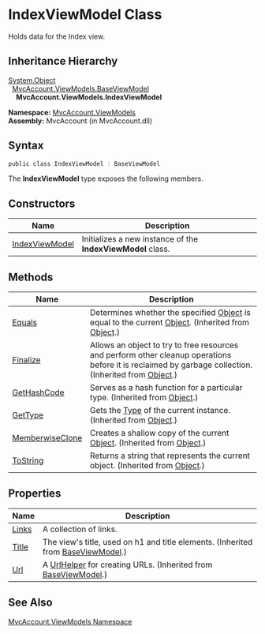 IndexViewModel Class
====================
Holds data for the Index view.


Inheritance Hierarchy
---------------------
[System.Object][1]  
  [MvcAccount.ViewModels.BaseViewModel][2]  
    **MvcAccount.ViewModels.IndexViewModel**  

**Namespace:** [MvcAccount.ViewModels][3]  
**Assembly:** MvcAccount (in MvcAccount.dll)

Syntax
------

```csharp
public class IndexViewModel : BaseViewModel
```

The **IndexViewModel** type exposes the following members.


Constructors
------------

Name                | Description                                                 
------------------- | ----------------------------------------------------------- 
[IndexViewModel][4] | Initializes a new instance of the **IndexViewModel** class. 


Methods
-------

Name                  | Description                                                                                                                                                
--------------------- | ---------------------------------------------------------------------------------------------------------------------------------------------------------- 
[Equals][5]           | Determines whether the specified [Object][1] is equal to the current [Object][1]. (Inherited from [Object][1].)                                            
[Finalize][6]         | Allows an object to try to free resources and perform other cleanup operations before it is reclaimed by garbage collection. (Inherited from [Object][1].) 
[GetHashCode][7]      | Serves as a hash function for a particular type. (Inherited from [Object][1].)                                                                             
[GetType][8]          | Gets the [Type][9] of the current instance. (Inherited from [Object][1].)                                                                                  
[MemberwiseClone][10] | Creates a shallow copy of the current [Object][1]. (Inherited from [Object][1].)                                                                           
[ToString][11]        | Returns a string that represents the current object. (Inherited from [Object][1].)                                                                         


Properties
----------

Name        | Description                                                                           
----------- | ------------------------------------------------------------------------------------- 
[Links][12] | A collection of links.                                                                
[Title][13] | The view's title, used on h1 and title elements. (Inherited from [BaseViewModel][2].) 
[Url][14]   | A [UrlHelper][15] for creating URLs. (Inherited from [BaseViewModel][2].)             


See Also
--------
[MvcAccount.ViewModels Namespace][3]  

[1]: http://msdn.microsoft.com/en-us/library/e5kfa45b
[2]: ../BaseViewModel/README.md
[3]: ../README.md
[4]: _ctor.md
[5]: http://msdn.microsoft.com/en-us/library/bsc2ak47
[6]: http://msdn.microsoft.com/en-us/library/4k87zsw7
[7]: http://msdn.microsoft.com/en-us/library/zdee4b3y
[8]: http://msdn.microsoft.com/en-us/library/dfwy45w9
[9]: http://msdn.microsoft.com/en-us/library/42892f65
[10]: http://msdn.microsoft.com/en-us/library/57ctke0a
[11]: http://msdn.microsoft.com/en-us/library/7bxwbwt2
[12]: Links.md
[13]: ../BaseViewModel/Title.md
[14]: ../BaseViewModel/Url.md
[15]: http://msdn.microsoft.com/en-us/library/dd492578